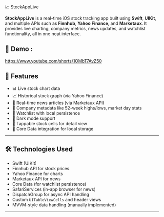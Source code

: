 📈 StockAppLive

**StockAppLive** is a real-time iOS stock tracking app built using **Swift**, **UIKit**, and multiple APIs such as **Finnhub**, **Yahoo Finance**, and **Marketaux**. It provides live charting, company metrics, news updates, and watchlist functionality, all in one neat interface.

## 📸 Demo :

https://www.youtube.com/shorts/1OMbT7AvZ50

## 🚀 Features

- 📊 Live stock chart data
- 📈 Historical stock graph (via Yahoo Finance)
- 📰 Real-time news articles (via Marketaux API)
- 🏢 Company metadata like 52-week highs/lows, market day stats
- 🧾 Watchlist with local persistence
- 🌙 Dark mode support
- 🎯 Tappable stock cells for detail view
- 💾 Core Data integration for local storage

---

## 🛠️ Technologies Used

- Swift (UIKit)
- Finnhub API for stock prices
- Yahoo Finance for charts
- Marketaux API for news
- Core Data (for watchlist persistence)
- SafariServices (in-app browser for news)
- DispatchGroup for async API handling
- Custom `UITableViewCells` and header views
- MVVM-style data handling (manually implemented)

---
